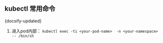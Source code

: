 ## kubectl 常用命令
{docsify-updated}


1. 进入pod内部： `kubectl exec -ti <your-pod-name>  -n <your-namespace>  -- /bin/sh`

